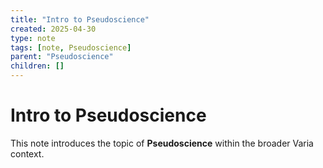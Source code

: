 ```yaml
---
title: "Intro to Pseudoscience"
created: 2025-04-30
type: note
tags: [note, Pseudoscience]
parent: "Pseudoscience"
children: []
---
```


# Intro to Pseudoscience

This note introduces the topic of **Pseudoscience** within the broader Varia context.
